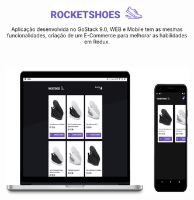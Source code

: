 <p align="center">
  <img src="./.github/logo.png" alt="Logo" height="40">
  <p align="center">
  Aplicação desenvolvida no GoStack 9.0, WEB e Mobile tem as mesmas funcionalidades, criação de um E-Commerce para melhorar as habilidades em Redux.
  </p>
  <br/>
  <br/>
  <p align="center">
  <a href="https://github.com/gmass0n/gobarber">
    <img src="./.github/web-mobile.png" alt="Main" height="350">
  </a>
  </p>
</p>

